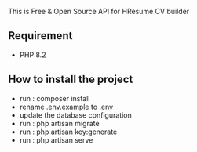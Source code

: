 This is Free & Open Source API for HResume CV builder 

## Requirement 

- PHP 8.2 

## How to install the project 

- run : composer install
- rename .env.example to .env 
- update the database configuration
- run : php artisan migrate
- run : php artisan key:generate  
- run : php artisan serve
